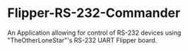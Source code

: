 # Flipper-RS-232-Commander
An Application allowing for control of RS-232 devices using "TheOtherLoneStar"'s RS-232 UART Flipper board. 
